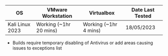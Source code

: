 | OS              | VMware Workstation      | Virtualbox            | Date Last Tested |
|-----------------|-------------------------|-----------------------|------------------|
| Kali Linux 2023 | Working  (~1hr 20 mins) | Working (~1hr 4 mins) | 18/05/2023       |

- Builds require temporary disabling of Antivirus or add areas causing issues to exceptions list